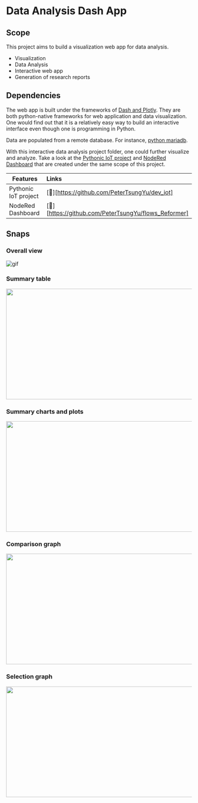 # Data Analysis Dash App
## Scope
This project aims to build a visualization web app for data analysis. 
- Visualization
- Data Analysis
- Interactive web app
- Generation of research reports

## Dependencies
The web app is built under the frameworks of [Dash and Plotly](https://dash.plotly.com/?_gl=1*1ndvzch*_ga*MTE4OTc0ODE0OC4xNjYzMDYwODEz*_ga_6G7EE0JNSC*MTY2MzA2MDgxMy4xLjEuMTY2MzA2MDgyNi4wLjAuMA..). 
They are both python-native frameworks for web application and data visualization.
One would find out that it is a relatively easy way to build an interactive interface even though one is programming in Python.

Data are populated from a remote database. For instance, [python mariadb](https://pypi.org/project/mariadb/). 

With this interactive data analysis project folder, one could further visualize and analyze. 
Take a look at the [Pythonic IoT project](https://github.com/PeterTsungYu/dev_iot) and [NodeRed Dashboard](https://github.com/PeterTsungYu/flows_Reformer) that are created under the same scope of this project.   

| Features              | Links                   |
| -----------------     |:----------------------- |
| Pythonic IoT project  | [:link:][https://github.com/PeterTsungYu/dev_iot]           |
| NodeRed Dashboard     | [:link:][https://github.com/PeterTsungYu/flows_Reformer]    |

## Snaps
### Overall view
![gif](https://i.imgur.com/nA2zUYQ.gif)

### Summary table
<img src="https://i.imgur.com/30djIjp.png" width="700" height="300">

### Summary charts and plots
<img src="https://i.imgur.com/FZuTpSZ.png" width="700" height="300">

### Comparison graph
<img src="https://i.imgur.com/6soNk6A.png" width="700" height="300">

### Selection graph
<img src="https://i.imgur.com/QeoNoqJ.png" width="700" height="300">
